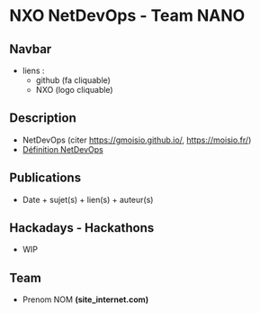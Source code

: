 # NXO NetDevOps - Team NANO

## Navbar

* liens : 
	* github (fa cliquable)
	* NXO (logo cliquable)

## Description

* NetDevOps (citer https://gmoisio.github.io/, https://moisio.fr/)
* [Définition NetDevOps](https://www.nxo.eu/infra_digitale/solution-netdevops/)

## Publications

* Date + sujet(s) + lien(s) + auteur(s)

##  Hackadays - Hackathons

* WIP

## Team

* Prenom NOM __(site_internet.com)__
